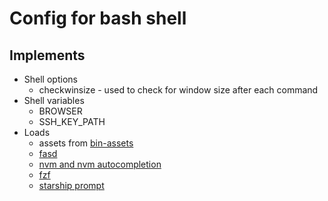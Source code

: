Config for bash shell
=====================

Implements
----------

 * Shell options
   * checkwinsize - used to check for window size after each command
 * Shell variables
   * BROWSER
   * SSH_KEY_PATH
 * Loads
   * assets from [bin-assets](https://gitlab.com:kaineer/bin-assets)
   * [fasd](https://github.com/clvv/fasd)
   * [nvm and nvm autocompletion](https://github.com/nvm-sh/nvm)
   * [fzf](https://github.com/junegunn/fzf)
   * [starship prompt](https://starship.rs/)

